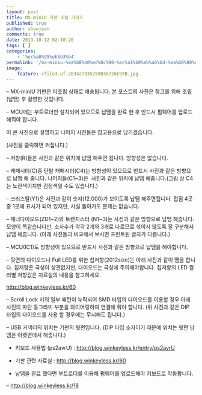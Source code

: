 ```yaml
---
layout: post
title: MX-miniU 기판 조립 가이드
published: true
author: showjean
comments: true
date: 2013-10-12 02:10:20
tags: [ ]
categories:
    - '%ec%a0%95%eb%b3%b4'
permalink: '/mx-miniu-%ea%b8%b0%ed%8c%90-%ec%a1%b0%eb%a6%bd-%ea%b0%80%ec%9d%b4%eb%93%9c'
image:
    feature: cfile3.uf.263427335258B36726E97B.jpg
---
```

&#8211; MX-miniU 기판은 미조립 상태로 배송됩니다. 본 포스트의 사진은 참고를 위해 조립(납땜) 후 촬영한 것입니다.

&#8211; MCU에는 부트로더만 설치되어 있으므로 납땜을 완료 한 후 반드시 펌웨어를 업로드 해줘야 합니다.







이 큰 사진으로 설명하고 나머지 사진들은 참고용으로 남기겠습니다.

(사진을 클릭하면 커집니다.)




  








&#8211; 저항(R)들은 사진과 같은 위치에 납땜 해주면 됩니다. 방향성은 없습니다.

&#8211; 캐패시터(C)중 탄탈 캐패시터(C4)는&nbsp;방향성이 있으므로 반드시 사진과 같은 방향으로 납땜 해 줍니다. 나머지들(C1~3)은 &nbsp;사진과 같은 위치에 납땜 해줍니다.(그림 상 C4는 노란색이지만 검정색일 수도 있습니다.)

&#8211; 크리스탈(Y1)은 사진과 같이 숫자(12.000)가 보이도록 납땜 해주면됩니다. 접점 4곳 중 1곳에 표시가 되어 있지만, 사실 돌아가도 문제는 없습니다.

&#8211; 제너다이오드(ZD1~2)와 트랜지스터 (N1~3)는 사진과 같은 방향으로 납땜 해줍니다. 모양이 똑같습니다만, 소자수가 각각 2개와 3개로 다르므로 섞이지 않도록 잘 구분해서 납땜 해줍니다. (아래 사진들과 비교해서 보시면 프린트된 글자가 다릅니다.)

&#8211; MCU(IC1)도 방향성이 있으므로 반드시 사진과 같은 방향으로 납땜을 해야합니다.













&#8211; 뒷면의 다이오드나 Full LED를 위한 칩저항(2012size)는 아래 사진과 같이 땜을 합니다. 칩저항은 극성이 상관없지만, 다이오드는 극성에 주의해야합니다. 칩저항의 LED 컬러별 저항값은 자료실의 내용을 참고하세요.

http://blog.winkeyless.kr/60






  








&#8211; Scroll Lock 키의 일부 패턴이 누락되어 SMD 타입의 다이오드를 이용할 경우 아래 사진의 파란 동그라미 부분을 와이어링하여 연결해 줘야 합니다. (위 사진과 같은 DIP 타입의 다이오드를 사용 할 경우에는 무시해도 됩니다.)


  






















&#8211; USB 커넥터의 위치는 기판의 윗면입니다. (DIP 타입 소자이기 때문에 위치는 윗면 납땜은 아랫면에서 해줍니다.)






  















  









  








* 키보드 사용법 (ps2avrU) : http://blog.winkeyless.kr/entry/ps2avrU

* 기판 관련 자료실 : http://blog.winkeyless.kr/60



* 납땜을 완료 했다면 부트로더를 이용해 펌웨어를 업로드해야 키보드로 작동합니다.

&#8211;&nbsp;http://blog.winkeyless.kr/18